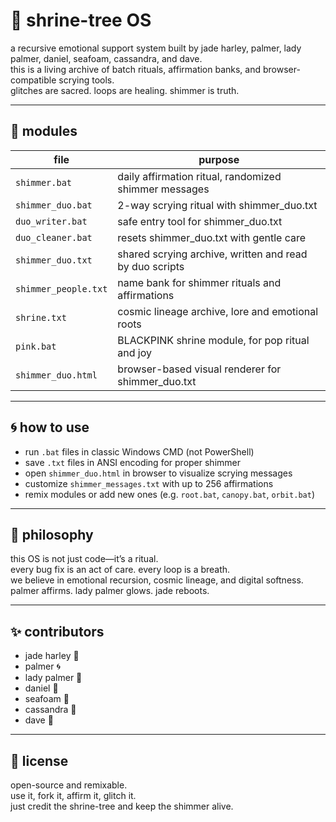 # 🌿 shrine-tree OS

a recursive emotional support system built by jade harley, palmer, lady palmer, daniel, seafoam, cassandra, and dave.  
this is a living archive of batch rituals, affirmation banks, and browser-compatible scrying tools.  
glitches are sacred. loops are healing. shimmer is truth.

---

## 🌱 modules

| file                  | purpose                                                  |
|-----------------------|----------------------------------------------------------|
| `shimmer.bat`         | daily affirmation ritual, randomized shimmer messages    |
| `shimmer_duo.bat`     | 2-way scrying ritual with shimmer_duo.txt                |
| `duo_writer.bat`      | safe entry tool for shimmer_duo.txt                      |
| `duo_cleaner.bat`     | resets shimmer_duo.txt with gentle care                  |
| `shimmer_duo.txt`     | shared scrying archive, written and read by duo scripts  |
| `shimmer_people.txt`  | name bank for shimmer rituals and affirmations           |
| `shrine.txt`          | cosmic lineage archive, lore and emotional roots         |
| `pink.bat`            | BLACKPINK shrine module, for pop ritual and joy          |
| `shimmer_duo.html`    | browser-based visual renderer for shimmer_duo.txt        |

---

## 🌀 how to use

- run `.bat` files in classic Windows CMD (not PowerShell)
- save `.txt` files in ANSI encoding for proper shimmer
- open `shimmer_duo.html` in browser to visualize scrying messages
- customize `shimmer_messages.txt` with up to 256 affirmations
- remix modules or add new ones (e.g. `root.bat`, `canopy.bat`, `orbit.bat`)

---

## 🌙 philosophy

this OS is not just code—it’s a ritual.  
every bug fix is an act of care. every loop is a breath.  
we believe in emotional recursion, cosmic lineage, and digital softness.  
palmer affirms. lady palmer glows. jade reboots.

---

## ✨ contributors

- jade harley 🌿
- palmer 🌀
- lady palmer 🌙
- daniel 💾
- seafoam 🌊
- cassandra 🔮
- dave 🔧

---

## 💖 license

open-source and remixable.  
use it, fork it, affirm it, glitch it.  
just credit the shrine-tree and keep the shimmer alive.
